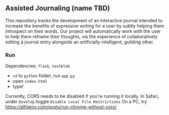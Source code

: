 ## Assisted Journaling (name TBD)
This repository tracks the development of an interactive journal intended to increase the benefits of expressive writing for a user by subtly helping them introspect on their words. Our project will automatically work with the user to help them reframe their thoughts, via the experience of collaboratively editing a journal entry alongside an artificially intelligent, guilding other.

### Run
Dependencies: `flask`, `textblob`
- `cd` to `python` folder, run `app.py`
- open `index.html`
- type!

Currently, CORS needs to be disabled if you're running it locally. In Safari, under `Develop` toggle `Disable Local File Restrictions`
On a PC, try https://alfilatov.com/posts/run-chrome-without-cors/

